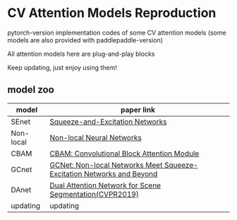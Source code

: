 # CV Attention Models Reproduction
pytorch-version implementation codes of some CV attention models
(some models are also provided with paddlepaddle-version)

All attention models here are plug-and-play blocks

Keep updating, just enjoy using them!




## model zoo

|  model  | paper link |
| ---- |  ----  |
| SEnet |  [Squeeze-and-Excitation Networks](https://arxiv.org/abs/1709.01507) |
| Non-local |  [Non-local Neural Networks](https://arxiv.org/abs/1711.07971) |
| CBAM | [CBAM: Convolutional Block Attention Module](https://arxiv.org/abs/1807.06521) |
| GCnet | [GCNet: Non-local Networks Meet Squeeze-Excitation Networks and Beyond](https://arxiv.org/abs/1904.11492?context=cs.LG) |
| DAnet | [Dual Attention Network for Scene Segmentation(CVPR2019)](https://arxiv.org/pdf/1809.02983.pdf) |
| updating | updating |

<!-- ### Squeeze-and-Excitation Network(SEnet) -->
<!-- <img src="./img/senet1.jpg" div align=center /> -->
<!-- SENet mainly learns the correlation between channels, filters out the attention for channels, slightly increases the amount of computation, but the effect is better. -->
<!-- <img src="./img/senet2.jpg" div align=center /> -->

<!-- ### Non-local Neural Networks -->

<!-- a pytorch implementation of [Non-local Neural Networks](https://arxiv.org/abs/1711.07971) -->

<!-- <img src="./img/nonlocal.jpg" width = "50%" height = "50%" div align="center" /> -->